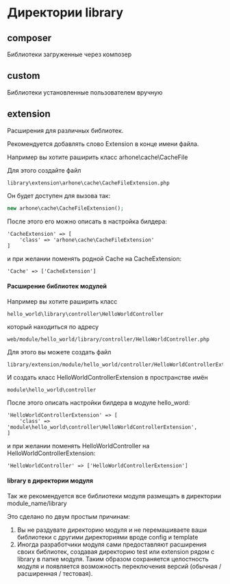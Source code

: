 # Директории library

## composer
Библиотеки загруженные через композер

## custom
Библиотеки установленные пользователем вручную

## extension
Расширения для различных библиотек.

Рекомендуется добавлять слово Extension в конце имени файла.

Например вы хотите раширить класс arhone\cache\CacheFile

Для этого создайте файл

```
library\extension\arhone\cache\CacheFileExtension.php
```

Он будет доступен для вызова так:

```php
new arhone\cache\CacheFileExtension();
```

После этого его можно описать в настройка билдера:

```
'CacheExtension' => [
    'class' => 'arhone\cache\CacheFileExtension'
]
```

и при желании поменять родной Cache на CacheExtension:

```
'Cache' => ['CacheExtension']
```

#### Расширение библиотек модулей

Например вы хотите раширить класс

```
hello_world\library\controller\HelloWorldController
```

который находиться по адресу

```
web/module/hello_world/library/controller/HelloWorldController.php
```

Для этого вы можете создать файл

```
library/extension/module/hello_world/controller/HelloWorldControllerExtension.php
```

И создать класс HelloWorldControllerExtension в пространстве имён

```
module\hello_world\controller
```

После этого описать настройки билдера в модуле hello_word:

```
'HelloWorldControllerExtension' => [
    'class' => 'module\hello_world\controller\HelloWorldControllerExtension',
]
```

и при желании поменять HelloWorldController на HelloWorldControllerExtension:

```
'HelloWorldController' => ['HelloWorldControllerExtension']
```

#### library в директории модуля

Так же рекомендуется все библиотеки модуля размещать в директории module_name/library

Это сделано по двум простым причинам:

1) Вы не раздувате директорию модуля и не перемашиваете ваши библиотеки с другими директориями вроде config и template
2) Иногда разработчики модуля сами предоставляют расширения своих библиотек, создавая директорию test или extension рядом c library в папке модуля.
Таким образом сохраняется целостность модуля и появляется возможность переключения версий (обычная / расширенная / тестовая).